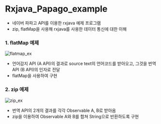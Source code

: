 # Rxjava_Papago_example
- 네이버 파파고 API를 이용한 rxjava 예제 프로그램
- zip, flatMap을 사용해 rxjava를 사용한 데이터 통신에 대한 이해

### 1. flatMap 예제
![flatmap_ex](https://steemitimages.com/400x0/https://user-images.githubusercontent.com/42676880/57859612-40a69b00-782e-11e9-837e-63b8dc74a70c.png)

- 언어감지 API (A API)의 결과로 source text의 언어코드를 받아오고, 그것을 번역 API (B API)의 인자로 전달  
- flatMap을 사용하여 구현

### 2. zip 예제
![zip_ex](https://steemitimages.com/400x0/https://user-images.githubusercontent.com/42676880/57860013-04c00580-782f-11e9-8dc2-cf1dcbc7c78d.png)
- 번역 API의 2개의 결과를 각각 Observable A, B로 받아옴   
- zip을 이용하여 Observable A와 B를 합쳐 String으로 반환하도록 구현
